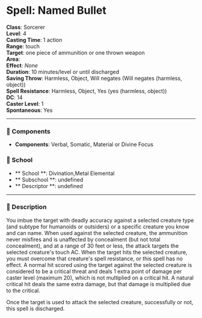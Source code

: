 
# Spell: Named Bullet
**Class**: Sorcerer  
**Level**: 4  
**Casting Time**: 1 action  
**Range**: touch  
**Target**: one piece of ammunition or one thrown weapon  
**Area**:   
**Effect**: _None_  
**Duration**: 10 minutes/level or until discharged  
**Saving Throw**: Harmless, Object, Will negates (Will negates (harmless, object))  
**Spell Resistance**: Harmless, Object, Yes (yes (harmless, object))  
**DC**: 14  
**Caster Level**: 1  
**Spontaneous**: Yes

---

### 🔮 Components
- **Components**: Verbal, Somatic, Material or Divine Focus

### 🏫 School
- ** School **: Divination,Metal Elemental
- ** Subschool **: undefined
- ** Descriptor **: undefined
---

### 📜 Description
You imbue the target with deadly accuracy against a selected creature type (and subtype for humanoids or outsiders) or a specific creature you know and can name. When used against the selected creature, the ammunition never misfires and is unaffected by concealment (but not total concealment), and at a range of 30 feet or less, the attack targets the selected creature's touch AC. When the target hits the selected creature, you must overcome that creature's spell resistance, or this spell has no effect. A normal hit scored using the target against the selected creature is considered to be a critical threat and deals 1 extra point of damage per caster level (maximum 20), which is not multiplied on a critical hit. A natural critical hit deals the same extra damage, but that damage is multiplied due to the critical. 

Once the target is used to attack the selected creature, successfully or not, this spell is discharged.
